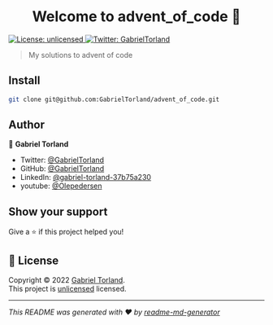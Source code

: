 <h1 align="center">Welcome to advent_of_code 👋</h1>
<p>
  <a href="https://www.youtube.com/watch?v=p7YXXieghto" target="_blank">
    <img alt="License: unlicensed" src="https://img.shields.io/badge/License-unlicensed-yellow.svg" />
  </a>
  <a href="https://twitter.com/GabrielTorland" target="_blank">
    <img alt="Twitter: GabrielTorland" src="https://img.shields.io/twitter/follow/GabrielTorland.svg?style=social" />
  </a>
</p>

> My solutions to advent of code

## Install

```sh
git clone git@github.com:GabrielTorland/advent_of_code.git
```

## Author

👤 **Gabriel Torland**

* Twitter: [@GabrielTorland](https://twitter.com/GabrielTorland)
* GitHub: [@GabrielTorland](https://github.com/GabrielTorland)
* LinkedIn: [@gabriel-torland-37b75a230](https://linkedin.com/in/gabriel-torland-37b75a230)
* youtube: [@Olepedersen](https://www.youtube.com/channel/UC1yI-ByA5TvXE0OUcjDlbaA)

## Show your support

Give a ⭐️ if this project helped you!

## 📝 License

Copyright © 2022 [Gabriel Torland](https://github.com/GabrielTorland).<br />
This project is [unlicensed](https://www.youtube.com/watch?v=p7YXXieghto) licensed.

***
_This README was generated with ❤️ by [readme-md-generator](https://github.com/kefranabg/readme-md-generator)_
